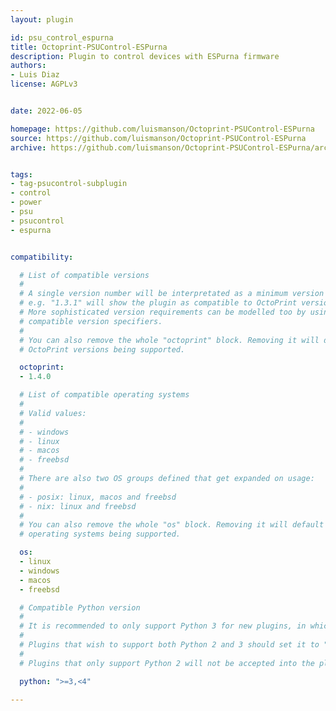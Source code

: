 ```yaml
---
layout: plugin

id: psu_control_espurna
title: Octoprint-PSUControl-ESPurna
description: Plugin to control devices with ESPurna firmware
authors:
- Luis Diaz
license: AGPLv3


date: 2022-06-05

homepage: https://github.com/luismanson/Octoprint-PSUControl-ESPurna
source: https://github.com/luismanson/Octoprint-PSUControl-ESPurna
archive: https://github.com/luismanson/Octoprint-PSUControl-ESPurna/archive/master.zip


tags:
- tag-psucontrol-subplugin
- control
- power
- psu
- psucontrol
- espurna


compatibility:

  # List of compatible versions
  #
  # A single version number will be interpretated as a minimum version requirement,
  # e.g. "1.3.1" will show the plugin as compatible to OctoPrint versions 1.3.1 and up.
  # More sophisticated version requirements can be modelled too by using PEP440
  # compatible version specifiers.
  #
  # You can also remove the whole "octoprint" block. Removing it will default to all
  # OctoPrint versions being supported.

  octoprint:
  - 1.4.0

  # List of compatible operating systems
  #
  # Valid values:
  #
  # - windows
  # - linux
  # - macos
  # - freebsd
  #
  # There are also two OS groups defined that get expanded on usage:
  #
  # - posix: linux, macos and freebsd
  # - nix: linux and freebsd
  #
  # You can also remove the whole "os" block. Removing it will default to all
  # operating systems being supported.

  os:
  - linux
  - windows
  - macos
  - freebsd

  # Compatible Python version
  #
  # It is recommended to only support Python 3 for new plugins, in which case this should be ">=3,<4"
  # 
  # Plugins that wish to support both Python 2 and 3 should set it to ">=2.7,<4".
  #
  # Plugins that only support Python 2 will not be accepted into the plugin repository.

  python: ">=3,<4"

---
```


